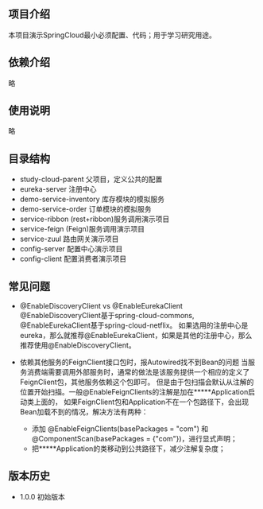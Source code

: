 ## 项目介绍
本项目演示SpringCloud最小必须配置、代码；用于学习研究用途。

## 依赖介绍
略

## 使用说明
略

## 目录结构
- study-cloud-parent 父项目，定义公共的配置
- eureka-server 注册中心
- demo-service-inventory 库存模块的模拟服务
- demo-service-order 订单模块的模拟服务
- service-ribbon (rest+ribbon)服务调用演示项目
- service-feign (Feign)服务调用演示项目
- service-zuul 路由网关演示项目
- config-server 配置中心演示项目
- config-client 配置消费者演示项目

## 常见问题
- @EnableDiscoveryClient vs @EnableEurekaClient
    @EnableDiscoveryClient基于spring-cloud-commons, @EnableEurekaClient基于spring-cloud-netflix。
    如果选用的注册中心是eureka，那么就推荐@EnableEurekaClient，如果是其他的注册中心，那么推荐使用@EnableDiscoveryClient。

- 依赖其他服务的FeignClient接口包时，报Autowired找不到Bean的问题
    当服务消费端需要调用外部服务时，通常的做法是该服务提供一个相应的定义了FeignClient包，其他服务依赖这个包即可。
    但是由于包扫描会默认从注解的位置开始扫描。一般@EnableFeignClients的注解是加在*****Application启动类上面的，
    如果FeignClient包和Application不在一个包路径下，会出现Bean加载不到的情况，解决方法有两种：
    * 添加 @EnableFeignClients(basePackages = "com") 和 @ComponentScan(basePackages = {"com"})，进行显式声明；
    * 把*****Application的类移动到公共路径下，减少注解复杂度；


## 版本历史
+ 1.0.0 初始版本